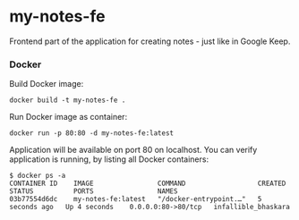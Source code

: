 # my-notes-fe

Frontend part of the application for creating notes - just like in Google Keep.

### Docker

Build Docker image:

```
docker build -t my-notes-fe .
```

Run Docker image as container:

```
docker run -p 80:80 -d my-notes-fe:latest
```

Application will be available on port 80 on localhost.
You can verify application is running, by listing all Docker containers:

```
$ docker ps -a
CONTAINER ID    IMAGE                COMMAND                  CREATED         STATUS          PORTS                NAMES
03b77554d6dc    my-notes-fe:latest   "/docker-entrypoint.…"   5 seconds ago   Up 4 seconds    0.0.0.0:80->80/tcp   infallible_bhaskara
```

